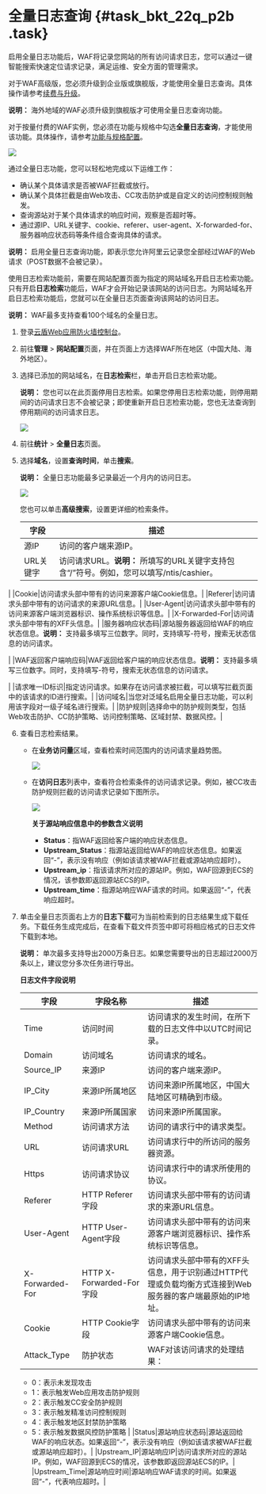 # 全量日志查询 {#task_bkt_22q_p2b .task}

启用全量日志功能后，WAF将记录您网站的所有访问请求日志，您可以通过一键智能搜索快速定位请求记录，满足运维、安全方面的管理需求。

对于WAF高级版，您必须升级到企业版或旗舰版，才能使用全量日志查询。具体操作请参考[续费与升级](../../../../cn.zh-CN/产品定价/续费与升级.md#)。

**说明：** 海外地域的WAF必须升级到旗舰版才可使用全量日志查询功能。

对于按量付费的WAF实例，您必须在功能与规格中勾选**全量日志查询**，才能使用该功能。具体操作，请参考[功能与规格配置](cn.zh-CN/用户指南/功能与规格配置（按量付费模式）.md#)。

![](http://static-aliyun-doc.oss-cn-hangzhou.aliyuncs.com/assets/img/15575/15399501047806_zh-CN.png)

通过全量日志功能，您可以轻松地完成以下运维工作：

-   确认某个具体请求是否被WAF拦截或放行。
-   确认某个具体拦截是由Web攻击、CC攻击防护或是自定义的访问控制规则触发。
-   查询源站对于某个具体请求的响应时间，观察是否超时等。
-   通过源IP、URL关键字、cookie、referer、user-agent、X-forwarded-for、服务器响应状态码等条件组合查询具体的请求。

**说明：** 启用全量日志查询功能，即表示您允许阿里云记录您全部经过WAF的Web请求（POST数据不会被记录）。

使用日志检索功能前，需要在网站配置页面为指定的网站域名开启日志检索功能。只有开启**日志检索**功能后，WAF才会开始记录该网站的访问日志。为网站域名开启日志检索功能后，您就可以在全量日志页面查询该网站的访问日志。

**说明：** WAF最多支持查看100个域名的全量日志。

1.  登录[云盾Web应用防火墙控制台](https://yundun.console.aliyun.com/?p=waf)。 
2.  前往**管理** \> **网站配置**页面，并在页面上方选择WAF所在地区（中国大陆、海外地区）。 
3.  选择已添加的网站域名，在**日志检索**栏，单击开启日志检索功能。 

    **说明：** 您也可以在此页面停用日志检索。如果您停用日志检索功能，则停用期间的访问请求日志不会被记录；即使重新开启日志检索功能，您也无法查询到停用期间的访问请求日志。

    ![](http://static-aliyun-doc.oss-cn-hangzhou.aliyuncs.com/assets/img/15575/15399501047807_zh-CN.png)

4.  前往**统计** \> **全量日志**页面。 
5.  选择**域名**，设置**查询时间**，单击**搜索**。 

    **说明：** 全量日志功能最多记录最近一个月内的访问日志。

    ![](http://static-aliyun-doc.oss-cn-hangzhou.aliyuncs.com/assets/img/15575/15399501047809_zh-CN.png)

    您也可以单击**高级搜索**，设置更详细的检索条件。

    |字段|描述|
    |--|--|
    |源IP|访问的客户端来源IP。|
    |URL关键字|访问请求URL。**说明：** 所填写的URL关键字支持包含“/”符号。例如，您可以填写/ntis/cashier。

|
    |Cookie|访问请求头部中带有的访问来源客户端Cookie信息。|
    |Referer|访问请求头部中带有的访问请求的来源URL信息。|
    |User-Agent|访问请求头部中带有的访问来源客户端浏览器标识、操作系统标识等信息。|
    |X-Forwarded-For|访问请求头部中带有的XFF头信息。|
    |服务器响应状态码|源站服务器返回给WAF的响应状态信息。**说明：** 支持最多填写三位数字。同时，支持填写-符号，搜索无状态信息的访问请求。

|
    |WAF返回客户端响应码|WAF返回给客户端的响应状态信息。**说明：** 支持最多填写三位数字。同时，支持填写-符号，搜索无状态信息的访问请求。

|
    |请求唯一ID标识|指定访问请求。如果存在访问请求被拦截，可以填写拦截页面中的该请求的ID进行搜索。|
    |访问域名|当您对泛域名启用全量日志功能，可以利用该字段对一级子域名进行搜索。|
    |防护规则|选择命中的防护规则类型，包括Web攻击防护、CC防护策略、访问控制策略、区域封禁、数据风控。|

6.  查看日志检索结果。 
    -   在**业务访问量**区域，查看检索时间范围内的访问请求量趋势图。

        ![](http://static-aliyun-doc.oss-cn-hangzhou.aliyuncs.com/assets/img/15575/15399501047811_zh-CN.png)

    -   在**访问日志**列表中，查看符合检索条件的访问请求记录。例如，被CC攻击防护规则拦截的访问请求记录如下图所示。

        ![](http://static-aliyun-doc.oss-cn-hangzhou.aliyuncs.com/assets/img/15575/15399501047813_zh-CN.png)

        **关于源站响应信息中的参数含义说明**

        -   **Status**：指WAF返回给客户端的响应状态信息。
        -   **Upstream\_Status**：指源站返回给WAF的响应状态信息。如果返回“-”，表示没有响应（例如该请求被WAF拦截或源站响应超时）。
        -   **Upstream\_ip**：指该请求所对应的源站IP。例如，WAF回源到ECS的情况，该参数即返回源站ECS的IP。
        -   **Upstream\_time**：指源站响应WAF请求的时间。如果返回“-”，代表响应超时。
7.  单击全量日志页面右上方的**日志下载**可为当前检索到的日志结果生成下载任务。下载任务生成完成后，在查看下载文件页签中即可将相应格式的日志文件下载到本地。 

    **说明：** 单次最多支持导出2000万条日志。如果您需要导出的日志超过2000万条以上，建议您分多次任务进行导出。

     **日志文件字段说明**

    |字段|字段名称|描述|
    |--|----|--|
    |Time|访问时间|访问请求的发生时间，在所下载的日志文件中以UTC时间记录。|
    |Domain|访问域名|访问请求的域名。|
    |Source\_IP|来源IP|访问的客户端来源IP。|
    |IP\_City|来源IP所属地区|访问来源IP所属地区，中国大陆地区可精确到市级。|
    |IP\_Country|来源IP所属国家|访问来源IP所属国家。|
    |Method|访问请求方法|访问的请求行中的请求类型。|
    |URL|访问请求URL|访问请求行中的所访问的服务器资源。|
    |Https|访问请求协议|访问请求行中的请求所使用的协议。|
    |Referer|HTTP Referer字段|访问请求头部中带有的访问请求的来源URL信息。|
    |User-Agent|HTTP User-Agent字段|访问请求头部中带有的访问来源客户端浏览器标识、操作系统标识等信息。|
    |X-Forwarded-For|HTTP X-Forwarded-For字段|访问请求头部中带有的XFF头信息，用于识别通过HTTP代理或负载均衡方式连接到Web服务器的客户端最原始的IP地址。|
    |Cookie|HTTP Cookie字段|访问请求头部中带有的访问来源客户端Cookie信息。|
    |Attack\_Type|防护状态| WAF对该访问请求的处理结果：

    -   0：表示未发现攻击
    -   1：表示触发Web应用攻击防护规则
    -   2：表示触发CC安全防护规则
    -   3：表示触发精准访问控制规则
    -   4：表示触发地区封禁防护策略
    -   5：表示触发数据风控防护策略
 |
    |Status|源站响应状态码|源站返回给WAF的响应状态。如果返回“-”，表示没有响应（例如该请求被WAF拦截或源站响应超时）。|
    |Upstream\_IP|源站响应IP|访问请求所对应的源站IP。例如，WAF回源到ECS的情况，该参数即返回源站ECS的IP。|
    |Upstream\_Time|源站响应时间|源站响应WAF请求的时间。如果返回“-”，代表响应超时。|


